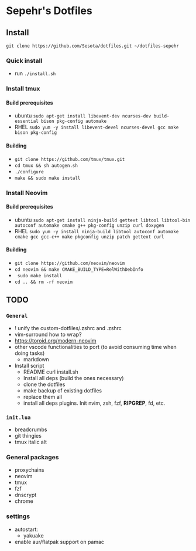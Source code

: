 # Sepehr's Dotfiles

## Install

`git clone https://github.com/Sesota/dotfiles.git ~/dotfiles-sepehr`

### Quick install

- run `./install.sh`

### Install tmux
#### Build prerequisites
- ubuntu
  `sudo apt-get install libevent-dev ncurses-dev build-essential bison pkg-config automake`
- RHEL
  `sudo yum -y install libevent-devel ncurses-devel gcc make bison pkg-config`

#### Building
- `git clone https://github.com/tmux/tmux.git`
- `cd tmux && sh autogen.sh`
- `./configure`
- `make && sudo make install`

### Install Neovim

#### Build prerequisites

- ubuntu
  `sudo apt-get install ninja-build gettext libtool libtool-bin autoconf automake cmake g++ pkg-config unzip curl doxygen`
- RHEL
  `sudo yum -y install ninja-build libtool autoconf automake cmake gcc gcc-c++ make pkgconfig unzip patch gettext curl`

#### Building
- `git clone https://github.com/neovim/neovim`
- `cd neovim && make CMAKE_BUILD_TYPE=RelWithDebInfo`
- ` sudo make install`
- `cd .. && rm -rf neovim`

## TODO

### `General`

- ! unify the custom-dotfiles/.zshrc and .zshrc
- vim-surround how to wrap?
- https://toroid.org/modern-neovim
- other vscode functionalities to port (to avoid consuming time when doing tasks)
  - markdown
- Install script
  - README curl install.sh
  - Install all deps (build the ones necessary)
  - clone the dotfiles
  - make backup of existing dotfiles
  - replace them all
  - install all deps plugins. Init nvim, zsh, fzf, **RIPGREP**, fd, etc.

### `init.lua`

- breadcrumbs
- git thingies
- tmux italic alt

### General packages
- proxychains
- neovim
- tmux
- fzf
- dnscrypt
- chrome

### settings
- autostart:
  - yakuake
- enable aur/flatpak support on pamac


